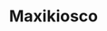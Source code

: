 ---
title: "Maxikiosco"
url: /ciudad-autonoma-de-buenos-aires/maxikiosco-avenida-alvarez-thomas/
shop: comodidad
---